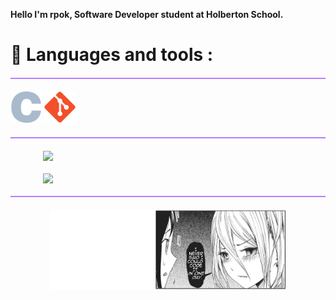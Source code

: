 **Hello I'm rpok, Software Developer student at Holberton School.**

# 🔧 **Languages and tools :**

<div style="height: 2px; background-color: #b37fff; width: 100%; margin: 20px 0;"></div>

<!-- Icônes de langages -->
<div>
  <img src="https://github.com/devicons/devicon/blob/master/icons/c/c-original.svg" width="50" />
  <img src="https://github.com/devicons/devicon/blob/master/icons/git/git-original.svg" width="50" />
</div>

<div style="height: 2px; background-color: #b37fff; width: 100%; margin: 20px 0;"></div>

<div style="display: flex; justify-content: center; gap: 20px; margin-top: 20px; flex-wrap: wrap;">
  <img src="https://github-readme-stats.vercel.app/api?username=rpokman&theme=midnight-purple&show_icons=true&hide_border=true&count_private=true" width="400" />
  <img src="https://github-readme-stats.vercel.app/api/top-langs/?username=rpokman&theme=midnight-purple&show_icons=true&hide_border=true&layout=compact" width="400" />
</div>

<div style="height: 2px; background-color: #b37fff; width: 100%; margin: 20px 0;"></div>

<p align="center">
  <img src="https://github.com/rpokman/rpokman/blob/main/code.png" width="75%">
</p>
